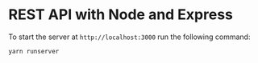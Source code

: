 # REST API with Node and Express

To start the server at `http://localhost:3000` run the following command:

```
yarn runserver
```
